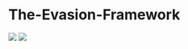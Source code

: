 # The-Evasion-Framework
<p><img src="https://img.shields.io/badge/Malware-8A2BE2"> <img src="https://img.shields.io/badge/Windows-8D2BJ1">
</p>


